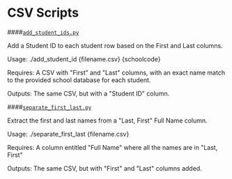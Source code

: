 CSV Scripts
===

####[`add_student_ids.py`](./add_student_ids.py)

Add a Student ID to each student row based on the First and Last columns.

Usage:
    ./add_student_id {filename.csv} {schoolcode}

Requires:
    A CSV with "First" and "Last" columns, with an exact name match to the
        provided school database for each student.

Outputs:
    The same CSV, but with a "Student ID" column.


####[`separate_first_last.py`](./separate_first_last.py)

Extract the first and last names from a "Last, First" Full Name column.

Usage:
    ./separate_first_last {filename.csv}

Requires:
    A column entitled "Full Name" where all the names are in "Last, First"

Outputs:
    The same CSV, but with "First" and "Last" columns added.

